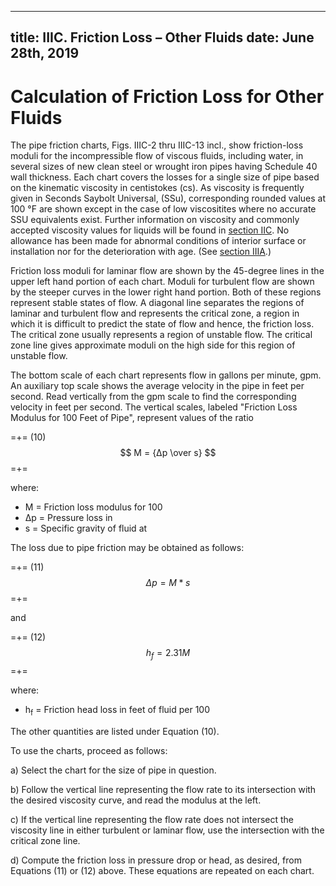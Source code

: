 -----
title:  IIIC. Friction Loss – Other Fluids
date: June 28th, 2019
-----

# Calculation of Friction Loss for Other Fluids

The pipe friction charts, Figs. IIIC-2 thru IIIC-13
incl., show friction-loss moduli for the incompressible
flow of viscous fluids, including water, in several
sizes of new clean steel or wrought iron pipes
having Schedule 40 wall thickness. Each chart covers
the losses for a single size of pipe based on the
kinematic viscosity in centistokes (cs). As viscosity
is frequently given in Seconds Saybolt Universal,
(SSu), corresponding rounded values at 100 °F are
shown except in the case of low viscositites where
no accurate SSU equivalents exist. Further information
on viscosity and commonly accepted viscosity
values for liquids will be found in <a href="/fluid-properties-II/viscosity.html" target="_blank">section IIC</a>.
No allowance has been made for abnormal
conditions of interior surface or installation nor for
the deterioration with age. (See <a href="/fluid-flow-III/general.html" target="_blank">section IIIA</a>.)

Friction loss moduli for laminar flow are shown by
the 45-degree lines in the upper left hand portion
of each chart. Moduli for turbulent flow are shown
by the steeper curves in the lower right hand portion.
Both of these regions represent stable states
of flow. A diagonal line separates the regions of
laminar and turbulent flow and represents the critical
zone, a region in which it is difficult to predict
the state of flow and hence, the friction loss. The
critical zone usually represents a region of unstable
flow. The critical zone line gives approximate
moduli on the high side for this region of
unstable flow.

The bottom scale of each chart represents flow in
gallons per minute, gpm. An auxiliary top scale
shows the average velocity in the pipe in feet per
second. Read vertically from the gpm scale to find
the corresponding velocity in feet per second. The
vertical scales, labeled "Friction Loss Modulus for
100 Feet of Pipe", represent values of the ratio

=+=
<span class= equation-label >(10)</span>
$$ M = {Δp \over s} $$
=+=

where:

- M = Friction loss modulus for 100 <units us = "feet of pipe" metric = "meters of pipe"/>
- Δp = Pressure loss in <units us = "pounds per square inch per 100 feet of pipe" metric = "kPa per 100 meters of pipe"/>
- s = Specific gravity of fluid at <units us = "60 °F" metric = "15.56°C"/>

The loss due to pipe friction may be obtained as follows:

=+=
<span class= equation-label >(11)</span>
$$ Δp = M * s $$
=+=

and

=+=
<span class= equation-label >(12)</span>
$$ h_{f} = 2.31M $$
=+=

where:

- h<sub>f</sub> = Friction head loss in feet of fluid per 100 <units us = "feet of pipe" metric = "meters of pipe"/>

The other quantities are listed under Equation (10).

To use the charts, proceed as follows:

a) Select the chart for the size of pipe in question.

b) Follow the vertical line representing the flow rate to its intersection with the desired viscosity
curve, and read the modulus at the left.

c) If the vertical line representing the flow rate
does not intersect the viscosity line in either turbulent
or laminar flow, use the intersection with the
critical zone line.

d) Compute the friction loss in pressure drop or
head, as desired, from Equations (11) or (12)
above. These equations are repeated on each chart.



